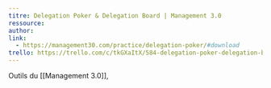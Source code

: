 ```yaml
---
titre: Delegation Poker & Delegation Board | Management 3.0
ressource: 
author: 
link:
  - https://management30.com/practice/delegation-poker/#download
trello: https://trello.com/c/tkGXaItX/584-delegation-poker-delegation-board-management-30
---
```

Outils du [[Management 3.0]], 